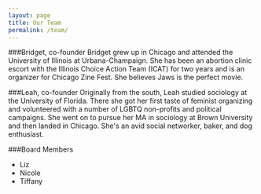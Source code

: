 ```yaml
---
layout: page
title: Our Team
permalink: /team/
---
```


###Bridget, co-founder
Bridget grew up in Chicago and attended the University of Illinois at Urbana-Champaign. She has been an abortion clinic escort with the Illinois Choice Action Team (ICAT) for two years and is an organizer for Chicago Zine Fest. She believes Jaws is the perfect movie.

###Leah, co-founder
Originally from the south, Leah studied sociology at the University of Florida. There she got her first taste of feminist organizing and volunteered with a number of LGBTQ non-profits and political campaigns. She went on to pursue her MA in sociology at Brown University and then landed in Chicago. She's an avid social networker, baker, and dog enthusiast.

###Board Members
* Liz
* Nicole
* Tiffany

